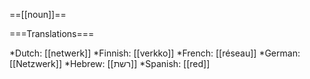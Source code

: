 ==[[noun]]==

===Translations===

*Dutch: [[netwerk]]
*Finnish: [[verkko]]
*French: [[réseau]]
*German: [[Netzwerk]]
*Hebrew: [[רשת]]
*Spanish: [[red]]